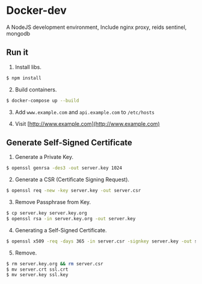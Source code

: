 # Docker-dev

A NodeJS development environment, Include nginx proxy, reids sentinel, mongodb

## Run it

1. Install libs.

```bash
$ npm install
```

2. Build containers.

```bash
$ docker-compose up --build
```

3. Add `www.example.com` and `api.example.com` to `/etc/hosts`

4. Visit [http://www.example.com](http://www.example.com)

## Generate Self-Signed Certificate

1. Generate a Private Key.

  ```bash
  $ openssl genrsa -des3 -out server.key 1024
  ```

2. Generate a CSR (Certificate Signing Request).

  ```bash
  $ openssl req -new -key server.key -out server.csr
  ```

3. Remove Passphrase from Key.

  ```bash
  $ cp server.key server.key.org
  $ openssl rsa -in server.key.org -out server.key
  ```

4. Generating a Self-Signed Certificate.

  ```bash
  $ openssl x509 -req -days 365 -in server.csr -signkey server.key -out server.crt
  ```

5. Remove.

  ```bash
  $ rm server.key.org && rm server.csr
  $ mv server.crt ssl.crt
  $ mv server.key ssl.key
  ```
